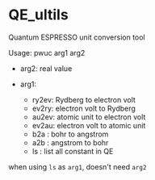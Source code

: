 # QE_ultils
Quantum ESPRESSO unit conversion tool

Usage: pwuc arg1 arg2

* arg2: real value

* arg1:  
    * ry2ev: Rydberg to electron volt
    * ev2ry: electron volt to Rydberg
    * au2ev: atomic unit to electron volt
    * ev2au: electron volt to atomic unit
    * b2a  : bohr to angstrom
    * a2b  : angstrom to bohr
    * ls   : list all constant in QE

when using `ls` as `arg1`, doesn't need `arg2`
